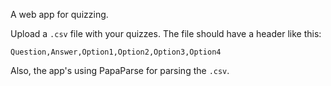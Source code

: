 A web app for quizzing.

Upload a `.csv` file with your quizzes.
The file should have a header like this: 
```csv
Question,Answer,Option1,Option2,Option3,Option4
```

Also, the app's using PapaParse for parsing the `.csv`.
